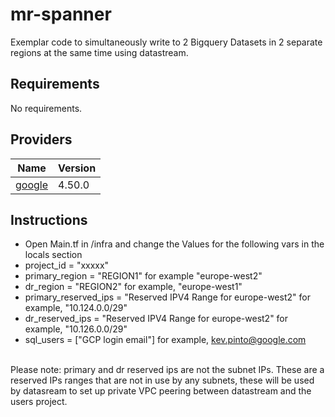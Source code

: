 # mr-spanner

Exemplar code to simultaneously write to 2 Bigquery Datasets in 2 separate regions at the same time using datastream.

<!-- BEGIN_TF_DOCS -->
## Requirements

No requirements.

## Providers

| Name | Version |
|------|---------|
| <a name="provider_google"></a> [google](#provider\_google) | 4.50.0 |


## Instructions
* Open Main.tf in /infra and change the Values for the following vars in the locals section
* project_id           = "xxxxx"
* primary_region       = "REGION1" for example "europe-west2"
* dr_region            = "REGION2" for example, "europe-west1"
* primary_reserved_ips = "Reserved IPV4 Range for europe-west2" for example, "10.124.0.0/29"
* dr_reserved_ips      = "Reserved IPV4 Range for europe-west2" for example, "10.126.0.0/29"
* sql_users            = ["GCP login email"] for example, kev.pinto@google.com
<br>
Please note: primary and dr reserved ips are not the subnet IPs. These are a reserved IPs ranges that are not in use by any subnets, these will be used by datasream to set up private VPC peering between datastream and the users project.
